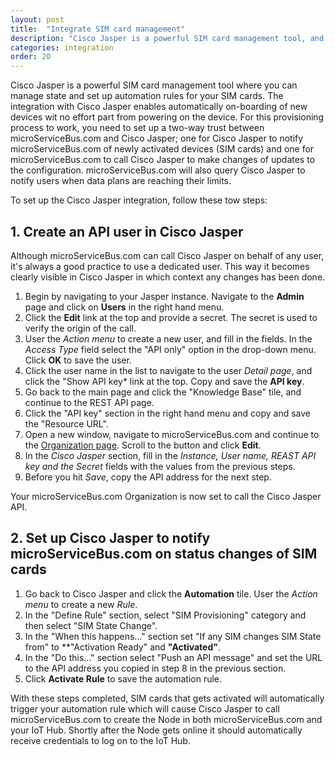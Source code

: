```yaml
---
layout: post
title:  "Integrate SIM card management"
description: "Cisco Jasper is a powerful SIM card management tool, and well integrated with microServiceBus.com. Learn more about how to set up integration with Cisco Jasper."
categories: integration
order: 20
---
```


Cisco Jasper is a powerful SIM card management tool where you can manage state and set up automation rules for your SIM cards. The integration with Cisco Jasper enables automatically on-boarding of new devices wit no effort part from powering on the device. For this provisioning process to work, you need to set up a two-way trust between microServiceBus.com and Cisco Jasper; one for Cisco Jasper to notify microServiceBus.com of newly activated devices (SIM cards) and one for microServiceBus.com to call Cisco Jasper to make changes of updates to the configuration. microServiceBus.com will also query Cisco Jasper to notify users when data plans are reaching their limits.

To set up the Cisco Jasper integration, follow these tow steps:

## 1. Create an API user in Cisco Jasper
Although microServiceBus.com can call Cisco Jasper on behalf of any user, it's always a good practice to use a dedicated user. This way it becomes clearly visible in Cisco Jasper in which context any changes has been done.
1. Begin by navigating to your Jasper instance. Navigate to the **Admin** page and click on **Users** in the right hand menu. 
2. Click the **Edit** link at the top and provide a secret. The secret is used to verify the origin of the call. 
3. User the *Action menu* to create a new user, and fill in the fields. In the *Access Type* field select the "API only" option in the drop-down menu. Click **OK** to save the user.
4. Click the user name in the list to navigate to the user *Detail page*, and click the "Show API key* link at the top. Copy and save the **API key**.
5. Go back to the main page and click the "Knowledge Base" tile, and continue to the REST API page.
6. Click the "API key" section in the right hand menu and copy and save the "Resource URL".
7. Open a new window, navigate to microServiceBus.com and continue to the [Organization page](https://microservicebus.com/Organizations/Details). Scroll to the button and click **Edit**.
8. In the *Cisco Jasper* section, fill in the *Instance, User name, REAST API key and the Secret* fields with the values from the previous steps.
9. Before you hit *Save*, copy the API address for the next step. 

Your microServiceBus.com Organization is now set to call the Cisco Jasper API.

## 2. Set up Cisco Jasper to notify microServiceBus.com on status changes of SIM cards

1. Go back to Cisco Jasper and click the **Automation** tile. User the *Action menu* to create a new *Rule*.
2. In the "Define Rule" section, select "SIM Provisioning" category and then select "SIM State Change".
3. In the "When this happens..." section set "If any SIM changes SIM State from" to **"Activation Ready" and **"Activated"**.
4. In the "Do this..." section select "Push an API message" and set the URL to the API address you copied in step 8 in the previous section.
5. Click **Activate Rule** to save the automation rule.

With these steps completed, SIM cards that gets activated will automatically trigger your automation rule which will cause Cisco Jasper to call microServiceBus.com to create the Node in both  microServiceBus.com and your IoT Hub. Shortly after the Node gets online it should automatically receive credentials to log on to the IoT Hub.



